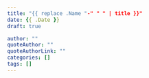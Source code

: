 ```yaml
---
title: "{{ replace .Name "-" " " | title }}"
date: {{ .Date }}
draft: true

author: ""
quoteAuthor: ""
quoteAuthorLink: ""
categories: []
tags: []
---
```

